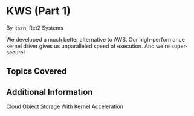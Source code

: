 # KWS (Part 1)
By itszn, Ret2 Systems

We developed a much better alternative to AWS. Our high-performance kernel driver gives us unparalleled speed of execution. And we're super-secure!

## Topics Covered

## Additional Information

Cloud Object Storage With Kernel Acceleration
